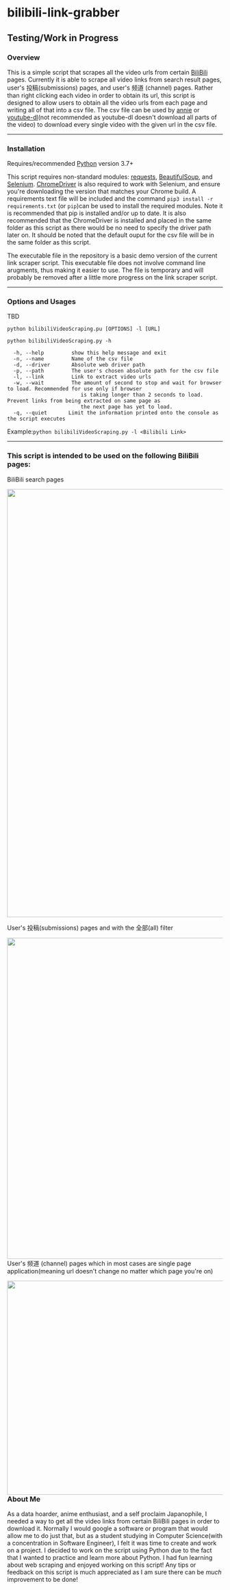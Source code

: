 # bilibili-link-grabber
## Testing/Work in Progress
### Overview
This is a simple script that scrapes all the video urls from certain [BiliBili](https://www.bilibili.com/) pages. Currently it is able to scrape all video links from search result pages, user's 投稿(submissions) pages, and user's 频道 (channel) pages. Rather than right clicking each video in order to obtain its url, this script is designed to allow users to obtain all the video urls from each page and writing all of that into a csv file. The csv file can be used by [annie](https://github.com/iawia002/annie) or [youtube-dl](https://github.com/ytdl-org/youtube-dl)(not recommended as youtube-dl doesn't download all parts of the video) to download every single video with the given url in the csv file.

---
### Installation
Requires/recommended [Python](https://www.python.org/downloads/) version 3.7+

This script requires non-standard modules: [requests](https://pypi.org/project/requests/), [BeautifulSoup](https://pypi.org/project/beautifulsoup4/), and [Selenium](https://pypi.org/project/selenium/). [ChromeDriver](https://chromedriver.chromium.org/) is also required to work with Selenium, and ensure you're downloading the version that matches your Chrome build. A requirements text file will be included and the command `pip3 install -r requirements.txt` (or `pip`)can be used to install the required modules. Note it is recommended that pip is installed and/or up to date. It is also recommended that the ChromeDriver is installed and placed in the same folder as this script as there would be no need to specify the driver path later on. It should be noted that the default ouput for the csv file will be in the same folder as this script.

The executable file in the repository is a basic demo version of the current link scraper script. This executable file does not involve command line arugments, thus making it easier to use. The file is temporary and will probably be removed after a little more progress on the link scraper script.

 ---
 
### Options and Usages
TBD
```
python bilibiliVideoScraping.pu [OPTIONS] -l [URL]

python bilibiliVideoScraping.py -h

  -h, --help         show this help message and exit
  -n, --name         Name of the csv file
  -d, --driver       Absolute web driver path
  -p, --path         The user's chosen absolute path for the csv file 
  -l, --link         Link to extract video urls
  -w, --wait         The amount of second to stop and wait for browser to load. Recommended for use only if browser
                        is taking longer than 2 seconds to load. Prevent links from being extracted on same page as
                        the next page has yet to load.
  -q, --quiet       Limit the information printed onto the console as the script executes
 ```
 Example:`python bilibiliVideoScraping.py -l <Bilibili Link>`
 
 ---
 ### This script is intended to be used on the following BiliBili pages: 
 
 BiliBili search pages
 <p align="left">
  <kbd>
   <img src= "https://github.com/AnimeSam/bilibili-link-grabber/blob/master/images/search_page.png" width="800" height="1000">
  </kbd>
 </p>
 
 
 User's 投稿(submissions) pages and with the 全部(all) filter
 <p align="left">
  <kbd>
   <img src= "https://github.com/AnimeSam/bilibili-link-grabber/blob/master/images/submission_section.png" width="900" height="750" img align="right">
  </kbd>
 </p>
 
 
 User's 频道 (channel) pages which in most cases are single page application(meaning url doesn't change no matter which page you're on)
 <p align="left">
  <kbd>
   <img src= "https://github.com/AnimeSam/bilibili-link-grabber/blob/master/images/channel_section.png" width="1000" height="500" img align="right">
  </kbd>
 </p>
 
---
 
### About Me
As a data hoarder, anime enthusiast, and a self proclaim Japanophile, I needed a way to get all the video links from certain BiliBili pages in order to download it. Normally I would google a software or program that would allow me to do just that, but as a student studying in Computer Science(with a concentration in Software Engineer), I felt it was time to create and work on a project. I decided to work on the script using Python due to the fact that I wanted to practice and learn more about Python. I had fun learning about web scraping and enjoyed working on this script! Any tips or feedback on this script is much appreciated as I am sure there can be *much* improvement to be done! 

